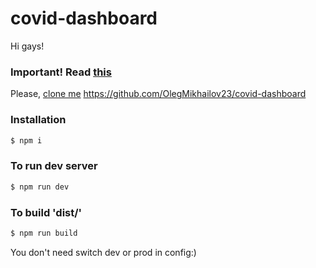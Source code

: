 # covid-dashboard

Hi gays!

### Important! Read [this](https://docs.rs.school/#/final-task?id=%D0%A0%D0%B0%D0%B1%D0%BE%D1%82%D0%B0-%D1%81-%D1%80%D0%B5%D0%BF%D0%BE%D0%B7%D0%B8%D1%82%D0%BE%D1%80%D0%B8%D0%B5%D0%BC)


Please, [clone me](https://github.com/OlegMikhailov23/covid-dashboard) https://github.com/OlegMikhailov23/covid-dashboard

### Installation
```sh
$ npm i
```

### To run dev server
```sh
$ npm run dev
```

### To build 'dist/'
```sh
$ npm run build
```
You don't need switch dev or prod in config:)
